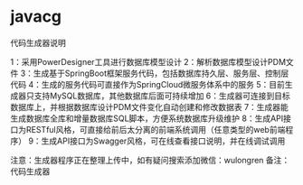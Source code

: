 # javacg

代码生成器说明

1：采用PowerDesigner工具进行数据库模型设计
2：解析数据库模型设计PDM文件
3：生成基于SpringBoot框架服务代码，包括数据库持久层、服务层、控制层代码
4：生成的服务代码可直接作为SpringCloud微服务体系中的服务
5：目前生成器只支持MySQL数据库，其他数据库后面可持续增加
6：生成器可连接到目标数据库上，并根据数据库设计PDM文件变化自动创建和修改数据表
7：生成器能生成数据库全库和增量数据库SQL脚本，方便系统数据库升级维护
8：生成API接口为RESTful风格，可直接给前后太分离的前端系统调用（任意类型的web前端程序）
9：生成API接口为Swagger风格，可在线查看接口说明，并在线调试调用

注意：生成器程序正在整理上传中，如有疑问搜索添加微信：wulongren   备注：代码生成器


